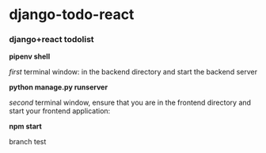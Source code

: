 # django-todo-react
### django+react todolist

**pipenv shell**

_first_ terminal window: in the backend directory and start the backend server

**python manage.py runserver**

_second_ terminal window, ensure that you are in the frontend directory and start your frontend application:

**npm start**

branch test